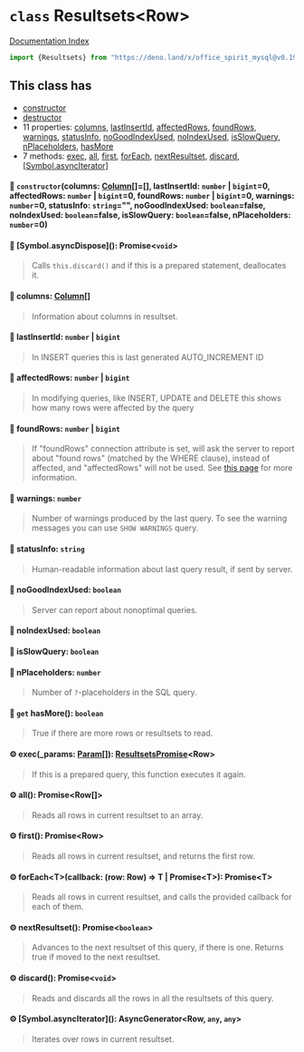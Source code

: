 # `class` Resultsets\<Row>

[Documentation Index](../README.md)

```ts
import {Resultsets} from "https://deno.land/x/office_spirit_mysql@v0.19.18/mod.ts"
```

## This class has

- [constructor](#-constructorcolumns-column-lastinsertid-number--bigint0-affectedrows-number--bigint0-foundrows-number--bigint0-warnings-number0-statusinfo-string-nogoodindexused-booleanfalse-noindexused-booleanfalse-isslowquery-booleanfalse-nplaceholders-number0)
- [destructor](#-symbolasyncdispose-promisevoid)
- 11 properties:
[columns](#-columns-column),
[lastInsertId](#-lastinsertid-number--bigint),
[affectedRows](#-affectedrows-number--bigint),
[foundRows](#-foundrows-number--bigint),
[warnings](#-warnings-number),
[statusInfo](#-statusinfo-string),
[noGoodIndexUsed](#-nogoodindexused-boolean),
[noIndexUsed](#-noindexused-boolean),
[isSlowQuery](#-isslowquery-boolean),
[nPlaceholders](#-nplaceholders-number),
[hasMore](#-get-hasmore-boolean)
- 7 methods:
[exec](#-exec_params-param-resultsetspromiserow),
[all](#-all-promiserow),
[first](#-first-promiserow),
[forEach](#-foreachtcallback-row-row--t--promiset-promiset),
[nextResultset](#-nextresultset-promiseboolean),
[discard](#-discard-promisevoid),
[\[Symbol.asyncIterator\]](#-symbolasynciterator-asyncgeneratorrow-any-any)


#### 🔧 `constructor`(columns: [Column](../class.Column/README.md)\[]=\[], lastInsertId: `number` | `bigint`=0, affectedRows: `number` | `bigint`=0, foundRows: `number` | `bigint`=0, warnings: `number`=0, statusInfo: `string`="", noGoodIndexUsed: `boolean`=false, noIndexUsed: `boolean`=false, isSlowQuery: `boolean`=false, nPlaceholders: `number`=0)



#### 🔨 \[Symbol.asyncDispose](): Promise\<`void`>

> Calls `this.discard()` and if this is a prepared statement, deallocates it.



#### 📄 columns: [Column](../class.Column/README.md)\[]

> Information about columns in resultset.



#### 📄 lastInsertId: `number` | `bigint`

> In INSERT queries this is last generated AUTO_INCREMENT ID



#### 📄 affectedRows: `number` | `bigint`

> In modifying queries, like INSERT, UPDATE and DELETE this shows how many rows were affected by the query



#### 📄 foundRows: `number` | `bigint`

> If "foundRows" connection attribute is set, will ask the server to report about "found rows" (matched by the WHERE clause), instead of affected, and "affectedRows" will not be used. See [this page](https://dev.mysql.com/doc/c-api/5.7/en/mysql-affected-rows.html) for more information.



#### 📄 warnings: `number`

> Number of warnings produced by the last query. To see the warning messages you can use `SHOW WARNINGS` query.



#### 📄 statusInfo: `string`

> Human-readable information about last query result, if sent by server.



#### 📄 noGoodIndexUsed: `boolean`

> Server can report about nonoptimal queries.



#### 📄 noIndexUsed: `boolean`



#### 📄 isSlowQuery: `boolean`



#### 📄 nPlaceholders: `number`

> Number of `?`-placeholders in the SQL query.



#### 📄 `get` hasMore(): `boolean`

> True if there are more rows or resultsets to read.



#### ⚙ exec(\_params: [Param](../type.Param/README.md)\[]): [ResultsetsPromise](../class.ResultsetsPromise/README.md)\<Row>

> If this is a prepared query, this function executes it again.



#### ⚙ all(): Promise\<Row\[]>

> Reads all rows in current resultset to an array.



#### ⚙ first(): Promise\<Row>

> Reads all rows in current resultset, and returns the first row.



#### ⚙ forEach\<T>(callback: (row: Row) => T | Promise\<T>): Promise\<T>

> Reads all rows in current resultset, and calls the provided callback for each of them.



#### ⚙ nextResultset(): Promise\<`boolean`>

> Advances to the next resultset of this query, if there is one. Returns true if moved to the next resultset.



#### ⚙ discard(): Promise\<`void`>

> Reads and discards all the rows in all the resultsets of this query.



#### ⚙ \[Symbol.asyncIterator](): AsyncGenerator\<Row, `any`, `any`>

> Iterates over rows in current resultset.



